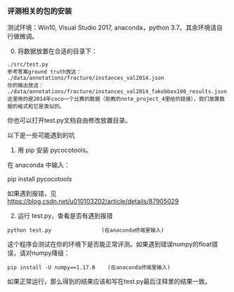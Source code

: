 ### 评测相关的包的安装

测试环境：Win10, Visual Studio 2017, anaconda，python 3.7。其余环境请自行做微调。



0) 将数据放置在合适的目录下：

```
./src/test.py
参考答案ground truth放这：
./data/annotations/fracture/instances_val2014.json
你的输出放这：
./data/annotations/fracture/instances_val2014_fakebbox100_results.json
这里用的是2014年coco一个比赛的数据（助教的note_project_4里给的链接），我们放置数据的格式和它是类似的。
```

你也可以打开test.py文档自由修改放置目录。



以下是一些可能遇到的坑

1) 用 pip 安装 pycocotools。

在 anaconda 中输入：

pip install pycocotools

如果遇到报错，见 https://blog.csdn.net/u010103202/article/details/87905029



2) 运行 test.py，查看是否有遇到报错

```
python test.py                (在anaconda终端里输入)
```

这个程序会测试在你的环境下是否能正常评测。如果遇到错误numpy的float错误，请对numpy降级：

```
pip install -U numpy==1.17.0    (在anaconda终端里输入)
```

如果正常运行，那么得到的结果应该和写在test.py最后注释里的结果一致。

